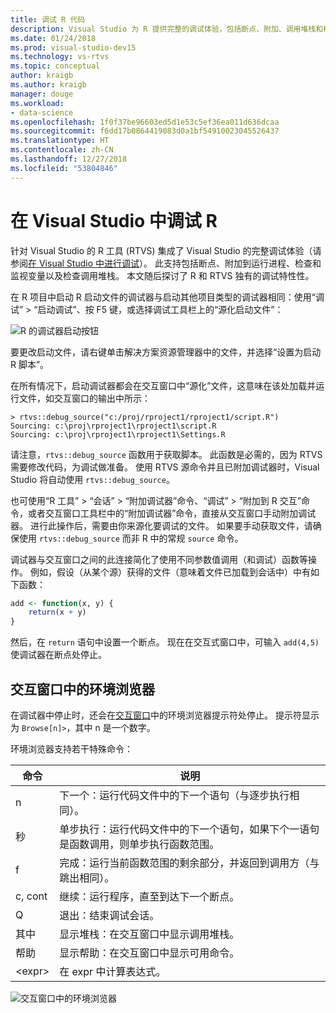 ```yaml
---
title: 调试 R 代码
description: Visual Studio 为 R 提供完整的调试体验，包括断点、附加、调用堆栈和检查变量。
ms.date: 01/24/2018
ms.prod: visual-studio-dev15
ms.technology: vs-rtvs
ms.topic: conceptual
author: kraigb
ms.author: kraigb
manager: douge
ms.workload:
- data-science
ms.openlocfilehash: 1f0f37be96603ed5d1e53c5ef36ea011d636dcaa
ms.sourcegitcommit: f6dd17b0864419083d0a1bf54910023045526437
ms.translationtype: HT
ms.contentlocale: zh-CN
ms.lasthandoff: 12/27/2018
ms.locfileid: "53804846"
---
```

# <a name="debug-r-in-visual-studio"></a>在 Visual Studio 中调试 R

针对 Visual Studio 的 R 工具 (RTVS) 集成了 Visual Studio 的完整调试体验（请参阅[在 Visual Studio 中进行调试](/visualstudio/debugger/debugger-feature-tour)）。 此支持包括断点、附加到运行进程、检查和监视变量以及检查调用堆栈。 本文随后探讨了 R 和 RTVS 独有的调试特性性。

在 R 项目中启动 R 启动文件的调试器与启动其他项目类型的调试器相同：使用“调试” > “启动调试”、按 F5 键，或选择调试工具栏上的“源化启动文件”： 

![R 的调试器启动按钮](media/debugger-start-button.png)

要更改启动文件，请右键单击解决方案资源管理器中的文件，并选择“设置为启动 R 脚本”。

在所有情况下，启动调试器都会在交互窗口中“源化”文件，这意味在该处加载并运行文件，如交互窗口的输出中所示：

```output
> rtvs::debug_source("c:/proj/rproject1/rproject1/script.R")
Sourcing: c:\proj\rproject1\rproject1\script.R
Sourcing: c:\proj\rproject1\rproject1\Settings.R
```

请注意，`rtvs::debug_source` 函数用于获取脚本。 此函数是必需的，因为 RTVS 需要修改代码，为调试做准备。 使用 RTVS 源命令并且已附加调试器时，Visual Studio 将自动使用 `rtvs::debug_source`。

也可使用“R 工具” > “会话” > “附加调试器”命令、“调试” > “附加到 R 交互”命令，或者交互窗口工具栏中的“附加调试器”命令，直接从交互窗口手动附加调试器。 进行此操作后，需要由你来源化要调试的文件。 如果要手动获取文件，请确保使用 `rtvs::debug_source` 而非 R 中的常规 `source` 命令。

调试器与交互窗口之间的此连接简化了使用不同参数值调用（和调试）函数等操作。 例如，假设（从某个源）获得的文件（意味着文件已加载到会话中）中有如下函数：

```R
add <- function(x, y) {
    return(x + y)
}
```

然后，在 `return` 语句中设置一个断点。 现在在交互式窗口中，可输入 `add(4,5)` 使调试器在断点处停止。

## <a name="environment-browser-in-the-interactive-window"></a>交互窗口中的环境浏览器

在调试器中停止时，还会在[交互窗口](interactive-repl-for-r-in-visual-studio.md)中的环境浏览器提示符处停止。 提示符显示为 `Browse[n]>`，其中 n 是一个数字。

环境浏览器支持若干特殊命令：

| 命令 | 说明 |
| --- | --- |
| n | 下一个：运行代码文件中的下一个语句（与逐步执行相同）。 |
| 秒 | 单步执行：运行代码文件中的下一个语句，如果下个一语句是函数调用，则单步执行函数范围。 |
| f | 完成：运行当前函数范围的剩余部分，并返回到调用方（与跳出相同）。 |
| c, cont | 继续：运行程序，直至到达下一个断点。 |
| Q | 退出：结束调试会话。 |
| 其中 | 显示堆栈：在交互窗口中显示调用堆栈。 |
| 帮助 | 显示帮助：在交互窗口中显示可用命令。 |
| &lt;expr&gt; | 在 expr 中计算表达式。 |

![交互窗口中的环境浏览器](media/debugger-environment-browser.png)
